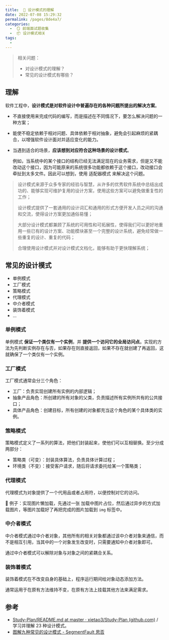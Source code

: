 ```yaml
---
title:  🍎 设计模式的理解
date: 2022-07-08 15:29:32
permalink: /pages/8de4a7/
categories:
  -  🪞 前端面试题收集
  -  📦 设计模式相关
tags:
  - 
---
```

> 相关问题：
>
> + 对设计模式的理解？
> + 常见的设计模式有哪些？



## 理解

软件工程中，**设计模式是对软件设计中普遍存在的各种问题所提出的解决方案**。

+ 不直接使用来完成代码的编写，而是描述在不同情况下，要怎么解决问题的一种方案；
+ 能使不稳定依赖于相对问题、具体依赖于相对抽象，避免会引起麻烦的紧耦合，以增强软件设计面对并适应变化的能力。

+ 当遇到适合的场景，**应该想到对应符合这种场景的设计模式**。

  例如，当系统中的某个接口的结构已经无法满足现在的业务需求，但是又不能改动这个接口，因为可能原来的系统很多功能都依赖于这个接口，改动接口会牵扯到太多文件。因此可以想到，使用 适配器模式 来解决这个问题。



> 设计模式来源于众多专家的经验与智慧，从许多的优秀软件系统中总结出成功的、能够实现可维护复用的设计方案，使用这些方案可以避免做重复性的工作；
>
> 设计模式提供了一套通用的设计词汇和通用的形式方便开发人员之间的沟通和交流，使得设计方案更加通俗易懂；
>
> 大部分设计模式都兼顾了系统的可用性和可拓展性，使得我们可以更好地重用一些已有的设计方案、功能模块甚至一个完整的设计系统，避免经常做一些重复的设计、重复的代码；
>
> 合理使用设计模式并对设计模式文档化，能够有助于更快理解系统；

## 常见的设计模式

+ 单例模式
+ 工厂模式
+ 策略模式
+ 代理模式
+ 中介者模式
+ 装饰着模式
+ …



### 单例模式

单例模式 **保证一个类仅有一个实例**，并 **提供一个访问它的全局访问点**。实现的方法为先判断实例存在与否，如果存在则直接返回，如果不存在就创建了再返回，这就确保了一个类仅有一个实例。



### 工厂模式

工厂模式通常会分三个角色：

+ 工厂：负责实现创建所有实例的内部逻辑；
+ 抽象产品角色：所创建的所有对象的父类，负责描述所有实例所共有的公共接口；
+ 具体产品角色：创建目标，所有创建的对象都充当这个角色的某个具体类的实例。



### 策略模式

策略模式定义了一系列的算法，把他们封装起来，使他们可以互相替换。至少分成两部分：

+ 策略类（可变）：封装具体算法，负责具体计算过程；
+ 环境类（不变）：接受客户请求，随后将请求委托给某一个策略类；



### 代理模式

代理模式为对象提供了一个代用品或者占用符，以便控制对它的访问。

🌰 例子：实现图片懒加载，先通过一张 加载中图片占位，然后通过异步的方式加载图片，等图片加载好了再把完成的图片加载到 `img` 标签中。



### 中介者模式

中介者模式通过中介者对象，其他所有的相关对象都通过该中介者对象来通信，而不是相互引用，当其中的一个对象发生改变时，只需要通知中介者对象即可。

通过中介者模式可以解除对象与对象之间的紧耦合关系。



### 装饰着模式

装饰着模式在不改变自身的基础上，程序运行期间给对象动态添加方法。

通常运用于在原有方法维持不变，在原有方法上挂载其他方法来满足需求。



## 参考

+ [Study-Plan/README.md at master · xietao3/Study-Plan (github.com)](https://github.com/xietao3/Study-Plan/blob/master/DesignPatterns/README.md) / 学习并理解 23 种设计模式。
+ [图解九种常见的设计模式 - SegmentFault 思否](https://segmentfault.com/a/1190000030850326)